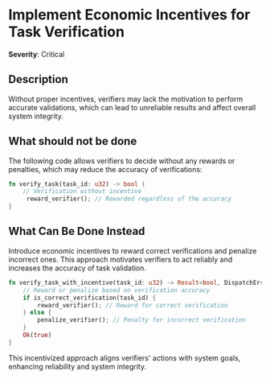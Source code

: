 # Implement Economic Incentives for Task Verification

**Severity**: Critical

## Description

Without proper incentives, verifiers may lack the motivation to perform accurate validations, which can lead to
unreliable results and affect overall system integrity.

## What should not be done

The following code allows verifiers to decide without any rewards or penalties, which may reduce the accuracy of
verifications:

```rust
fn verify_task(task_id: u32) -> bool {
    // Verification without incentive
     reward_verifier(); // Rewarded regardless of the accuracy
}
```

## What Can Be Done Instead

Introduce economic incentives to reward correct verifications and penalize incorrect ones. This approach motivates
verifiers to act reliably and increases the accuracy of task validation.

```rust
fn verify_task_with_incentive(task_id: u32) -> Result<bool, DispatchError> {
    // Reward or penalize based on verification accuracy
    if is_correct_verification(task_id) {
        reward_verifier(); // Reward for correct verification
    } else {
        penalize_verifier(); // Penalty for incorrect verification
    }
    Ok(true)
}
```

This incentivized approach aligns verifiers' actions with system goals, enhancing reliability and system integrity.
